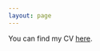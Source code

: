 ```yaml
---
layout: page
--- 
```


You can find my CV [here](https://drive.google.com/file/d/1DGZ3D0Bo-PFI00OAyMoFW7o5ZwOQ6fMq/view?usp=sharing).
